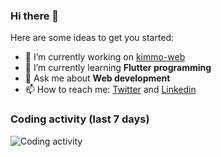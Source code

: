 ### Hi there 👋


Here are some ideas to get you started:

- 🔭 I’m currently working on [kimmo-web](https://kernel.fanemtech.cf/)
- 🌱 I’m currently learning **Flutter programming**
- 💬 Ask me about **Web development**
- 📫 How to reach me: [Twitter](https://twitter.com/sidikfaha) and [Linkedin](https://linkedin.com/in/fahasidik)

### Coding activity (last 7 days)

![Coding activity](https://wakatime.com/share/@32d82b78-7182-435a-bb54-45fb5d27879e/3a6cbc63-aa61-4e21-ac4e-68bb6e085cab.svg)
